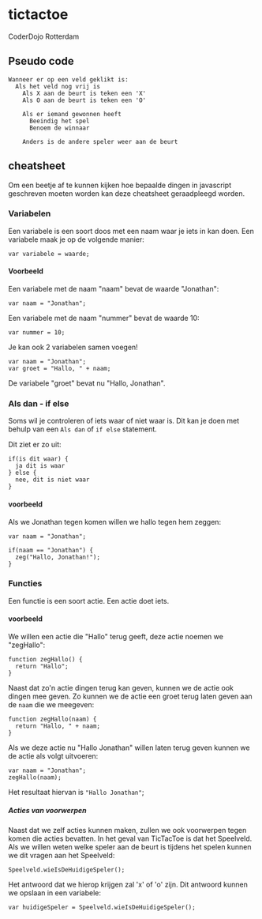 tictactoe
=========

CoderDojo Rotterdam

## Pseudo code
    Wanneer er op een veld geklikt is:
      Als het veld nog vrij is
        Als X aan de beurt is teken een 'X'
        Als O aan de beurt is teken een 'O'

        Als er iemand gewonnen heeft
          Beeindig het spel
          Benoem de winnaar

        Anders is de andere speler weer aan de beurt

## cheatsheet

Om een beetje af te kunnen kijken hoe bepaalde dingen in javascript geschreven moeten worden kan deze cheatsheet geraadpleegd worden.

### Variabelen

Een variabele is een soort doos met een naam waar je iets in kan doen. Een variabele maak je op de volgende manier:

`var variabele = waarde;`

#### Voorbeeld

Een variabele met de naam "naam" bevat de waarde "Jonathan":

`var naam = "Jonathan";`

Een variabele met de naam "nummer" bevat de waarde 10:

`var nummer = 10;`

Je kan ook 2 variabelen samen voegen!

    var naam = "Jonathan";
    var groet = "Hallo, " + naam;

De variabele "groet" bevat nu "Hallo, Jonathan".

### Als dan - if else

Soms wil je controleren of iets waar of niet waar is. Dit kan je doen met behulp van een `Als dan` of `if else` statement.

Dit ziet er zo uit:

    if(is dit waar) {
      ja dit is waar
    } else {
      nee, dit is niet waar
    }

#### voorbeeld

Als we Jonathan tegen komen willen we hallo tegen hem zeggen:

    var naam = "Jonathan";

    if(naam == "Jonathan") {
      zeg("Hallo, Jonathan!");
    }

### Functies

Een functie is een soort actie. Een actie doet iets.

#### voorbeeld

We willen een actie die "Hallo" terug geeft, deze actie noemen we "zegHallo":

    function zegHallo() {
      return "Hallo";
    }

Naast dat zo'n actie dingen terug kan geven, kunnen we de actie ook dingen mee geven. Zo kunnen we de actie een groet terug laten geven aan de `naam` die we meegeven:

    function zegHallo(naam) {
      return "Hallo, " + naam;
    }


Als we deze actie nu "Hallo Jonathan" willen laten terug geven kunnen we de actie als volgt uitvoeren:

    var naam = "Jonathan";
    zegHallo(naam);

Het resultaat hiervan is `"Hallo Jonathan"`;

##### Acties van voorwerpen

Naast dat we zelf acties kunnen maken, zullen we ook voorwerpen tegen komen die acties bevatten. In het geval van TicTacToe is dat het Speelveld. Als we willen weten welke speler aan de beurt is tijdens het spelen kunnen we dit vragen aan het Speelveld:

    Speelveld.wieIsDeHuidigeSpeler();

Het antwoord dat we hierop krijgen zal 'x' of 'o' zijn. Dit antwoord kunnen we opslaan in een variabele:

    var huidigeSpeler = Speelveld.wieIsDeHuidigeSpeler();
